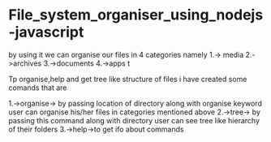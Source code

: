 # File_system_organiser_using_nodejs-javascript

by using it we can organise our files in 4 categories namely
1.-> media
2.->archives
3.->documents
4.->apps
t

Tp organise,help and get tree like structure of files i have created some comands that are

1.->organise-> by passing location of directory along with organise keyword user can organise his/her files in categories mentioned above
2.->tree-> by passing this command along with directory user can see tree like hierarchy of their folders
3.->help->to get ifo about commands
